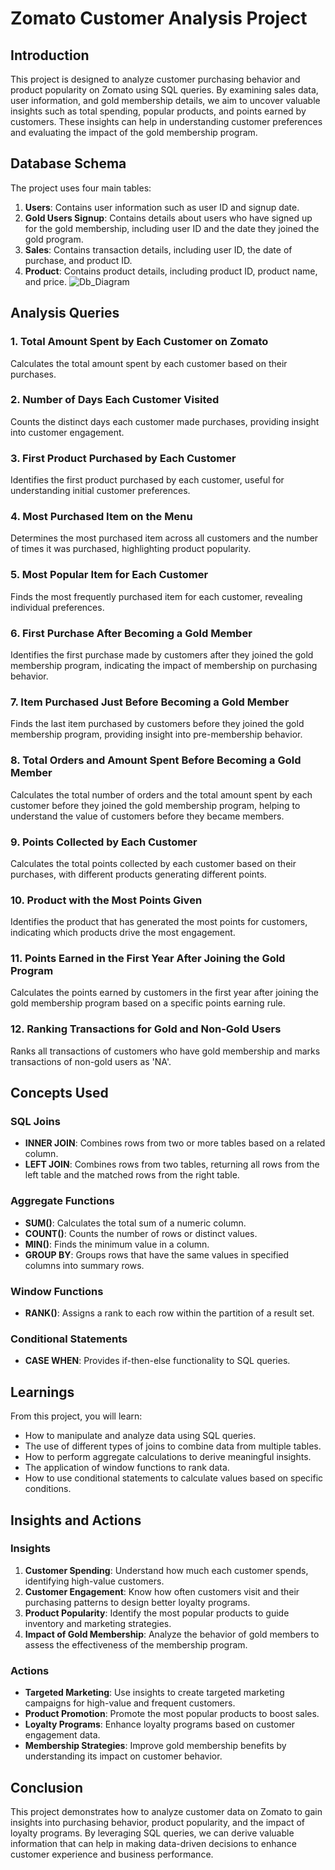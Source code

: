 # Zomato Customer Analysis Project

## Introduction

This project is designed to analyze customer purchasing behavior and product popularity on Zomato using SQL queries. By examining sales data, user information, and gold membership details, we aim to uncover valuable insights such as total spending, popular products, and points earned by customers. These insights can help in understanding customer preferences and evaluating the impact of the gold membership program.

## Database Schema

The project uses four main tables:

1. **Users**: Contains user information such as user ID and signup date.
2. **Gold Users Signup**: Contains details about users who have signed up for the gold membership, including user ID and the date they joined the gold program.
3. **Sales**: Contains transaction details, including user ID, the date of purchase, and product ID.
4. **Product**: Contains product details, including product ID, product name, and price.
![Db_Diagram](https://github.com/savankrm/Zomato-SQL-Analysis/assets/106424033/efcc8404-8be7-4dc2-8b35-cc84022ffcf9)

## Analysis Queries

### 1. Total Amount Spent by Each Customer on Zomato
Calculates the total amount spent by each customer based on their purchases.

### 2. Number of Days Each Customer Visited
Counts the distinct days each customer made purchases, providing insight into customer engagement.

### 3. First Product Purchased by Each Customer
Identifies the first product purchased by each customer, useful for understanding initial customer preferences.

### 4. Most Purchased Item on the Menu
Determines the most purchased item across all customers and the number of times it was purchased, highlighting product popularity.

### 5. Most Popular Item for Each Customer
Finds the most frequently purchased item for each customer, revealing individual preferences.

### 6. First Purchase After Becoming a Gold Member
Identifies the first purchase made by customers after they joined the gold membership program, indicating the impact of membership on purchasing behavior.

### 7. Item Purchased Just Before Becoming a Gold Member
Finds the last item purchased by customers before they joined the gold membership program, providing insight into pre-membership behavior.

### 8. Total Orders and Amount Spent Before Becoming a Gold Member
Calculates the total number of orders and the total amount spent by each customer before they joined the gold membership program, helping to understand the value of customers before they became members.

### 9. Points Collected by Each Customer
Calculates the total points collected by each customer based on their purchases, with different products generating different points.

### 10. Product with the Most Points Given
Identifies the product that has generated the most points for customers, indicating which products drive the most engagement.

### 11. Points Earned in the First Year After Joining the Gold Program
Calculates the points earned by customers in the first year after joining the gold membership program based on a specific points earning rule.

### 12. Ranking Transactions for Gold and Non-Gold Users
Ranks all transactions of customers who have gold membership and marks transactions of non-gold users as 'NA'.

## Concepts Used

### SQL Joins
- **INNER JOIN**: Combines rows from two or more tables based on a related column.
- **LEFT JOIN**: Combines rows from two tables, returning all rows from the left table and the matched rows from the right table.

### Aggregate Functions
- **SUM()**: Calculates the total sum of a numeric column.
- **COUNT()**: Counts the number of rows or distinct values.
- **MIN()**: Finds the minimum value in a column.
- **GROUP BY**: Groups rows that have the same values in specified columns into summary rows.

### Window Functions
- **RANK()**: Assigns a rank to each row within the partition of a result set.

### Conditional Statements
- **CASE WHEN**: Provides if-then-else functionality to SQL queries.

## Learnings

From this project, you will learn:
- How to manipulate and analyze data using SQL queries.
- The use of different types of joins to combine data from multiple tables.
- How to perform aggregate calculations to derive meaningful insights.
- The application of window functions to rank data.
- How to use conditional statements to calculate values based on specific conditions.

## Insights and Actions

### Insights
1. **Customer Spending**: Understand how much each customer spends, identifying high-value customers.
2. **Customer Engagement**: Know how often customers visit and their purchasing patterns to design better loyalty programs.
3. **Product Popularity**: Identify the most popular products to guide inventory and marketing strategies.
4. **Impact of Gold Membership**: Analyze the behavior of gold members to assess the effectiveness of the membership program.

### Actions
- **Targeted Marketing**: Use insights to create targeted marketing campaigns for high-value and frequent customers.
- **Product Promotion**: Promote the most popular products to boost sales.
- **Loyalty Programs**: Enhance loyalty programs based on customer engagement data.
- **Membership Strategies**: Improve gold membership benefits by understanding its impact on customer behavior.

## Conclusion

This project demonstrates how to analyze customer data on Zomato to gain insights into purchasing behavior, product popularity, and the impact of loyalty programs. By leveraging SQL queries, we can derive valuable information that can help in making data-driven decisions to enhance customer experience and business performance.
